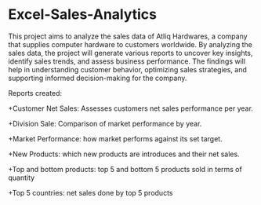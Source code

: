 # Excel-Sales-Analytics

This project aims to analyze the sales data of Atliq Hardwares, a company that supplies computer hardware to customers worldwide. By analyzing the sales data, the project will generate various reports to uncover key insights, identify sales trends, and assess business performance. The findings will help in understanding customer behavior, optimizing sales strategies, and supporting informed decision-making for the company.


Reports created:
  
  +Customer Net Sales: Assesses customers net sales performance per year.
  
  +Division Sale: Comparison of market performance by year.

  +Market Performance: how market performs against its set target.

  +New Products: which new products are introduces and their net sales.

  +Top and bottom products: top 5 and bottom 5 products sold in terms of quantity

  +Top 5 countries: net sales done by top 5 products

